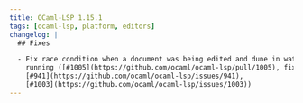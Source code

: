 ```yaml
---
title: OCaml-LSP 1.15.1
tags: [ocaml-lsp, platform, editors]
changelog: |
  ## Fixes

  - Fix race condition when a document was being edited and dune in watch mode was
    running ([#1005](https://github.com/ocaml/ocaml-lsp/pull/1005), fixes
    [#941](https://github.com/ocaml/ocaml-lsp/issues/941),
    [#1003](https://github.com/ocaml/ocaml-lsp/issues/1003))
---
```


